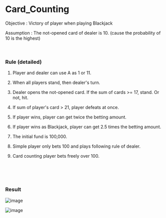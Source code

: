 # Card_Counting
Objective : Victory of player when playing Blackjack

Assumption : The not-opened card of dealer is 10. (cause the probability of 10 is the highest)
<br><br><br>

<h3>Rule (detailed)</h3>

1. Player and dealer can use A as 1 or 11.

2. When all players stand, then dealer's turn.

3. Dealer opens the not-opened card. If the sum of cards >= 17, stand. Or not, hit.

4. If sum of player's card > 21, player defeats at once.

5. If player wins, player can get twice the betting amount.

6. If player wins as Blackjack, player can get 2.5 times the betting amount.
7. The initial fund is 100,000.
8. Simple player only bets 100 and plays following rule of dealer.
9. Card counting player bets freely over 100.

<br><br><br>

<h3>Result</h3>

![image](https://user-images.githubusercontent.com/37769713/102364398-bb7efb80-3ff9-11eb-84eb-4c24bea0530d.png)

![image](https://user-images.githubusercontent.com/37769713/102364231-91c5d480-3ff9-11eb-9afe-a79808618c95.png)



